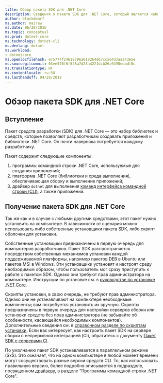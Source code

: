 ```yaml
---
title: Обзор пакета SDK для .NET Core
description: Сведения о пакете SDK для .NET Core, который является набором библиотек и средств, используемых для создания проектов .NET Core.
author: blackdwarf
ms.author: mairaw
ms.date: 06/20/2016
ms.topic: conceptual
ms.prod: dotnet-core
ms.technology: dotnet-cli
ms.devlang: dotnet
ms.workload:
- dotnetcore
ms.openlocfilehash: e75774f24b18796a618264eb7cca64d3aa243e5e
ms.sourcegitcommit: 03ee570f6f528a7d23a4221dcb26a9498edbdf8c
ms.translationtype: HT
ms.contentlocale: ru-RU
ms.lasthandoff: 04/28/2018
---
```

# <a name="net-core-sdk-overview"></a>Обзор пакета SDK для .NET Core 

## <a name="introduction"></a>Вступление
Пакет средств разработки (SDK) для .NET Core — это набор библиотек и средств, которые позволяют разработчикам создавать приложения и библиотеки .NET Core. Он почти наверняка потребуется каждому разработчику. 

Пакет содержит следующие компоненты:

1. программы командной строки .NET Core, используемые для создания приложений;
2. платформа .NET Core (библиотеки и среда выполнения), обеспечивающая сборку и выполнение приложений;
3. драйвер `dotnet` для выполнения [команд интерфейса командной строки (CLI)](tools/index.md), а также приложений.


## <a name="acquiring-the-net-core-sdk"></a>Получение пакета SDK для .NET Core
Так же как и в случае с любыми другими средствами, этот пакет нужно установить на компьютере. В зависимости от сценария можно использовать либо собственные установщики пакета SDK, либо скрипт оболочки для установки.

Собственные установщики предназначены в первую очередь для компьютеров разработчиков. Пакет SDK распространяется посредством собственных механизмов установки каждой поддерживаемой платформы, например пакетов DEB в Ubuntu или пакетов MSI в Windows. Эти установщики установят и настроят среду необходимым образом, чтобы пользователь мог сразу приступить к работе с пакетом SDK. Однако они требуют прав администратора на компьютере. Инструкции по установке см. в [руководстве по установке .NET Core](https://aka.ms/dotnetcoregs).

Скрипты установки, в свою очередь, не требуют прав администратора. Однако они не устанавливают на компьютере необходимые компоненты; вам потребуется установить их вручную. Скрипты предназначены в первую очередь для настройки серверов сборки или установки средств без прав администратора (не забывайте об особенности, касающейся необходимых компонентов). Дополнительные сведения см. в [справочном разделе по скриптам установки](tools/dotnet-install-script.md). Если вас интересует, как настроить пакет SDK на сервере сборки с непрерывной интеграцией (CI), обратитесь к документу [Пакет SDK с серверами CI](tools/using-ci-with-cli.md). 

По умолчанию пакет SDK устанавливается в параллельном режиме (SxS). Это означает, что на одном компьютере в любой момент времени могут сосуществовать разные версии средств CLI. То, как использовать правильную версию, более подробно описывается в подразделе, посвященном [драйверу](tools/index.md#driver), в разделе "Программы командной строки .NET Core".
